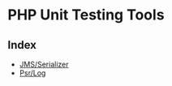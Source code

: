 # PHP Unit Testing Tools

## Index

- [JMS/Serializer](./docs/jms_serializer.md)
- [Psr/Log](./docs/psr_log.md)
